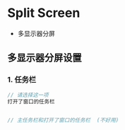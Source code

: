 # Split Screen

- 多显示器分屏

## 多显示器分屏设置

### 1. 任务栏

```c#
// 请选择这一项
打开了窗口的任务栏


// 主任务栏和打开了窗口的任务栏  (不好用)
```
